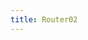 ```yaml
---
title: Router02
---
```


<ExternalRedirect href="https://docs.starswap.xyz/protocol/V2/reference/smart-contracts/router-02" />
